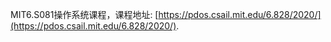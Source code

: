 MIT6.S081操作系统课程，课程地址: [https://pdos.csail.mit.edu/6.828/2020/](https://pdos.csail.mit.edu/6.828/2020/).
